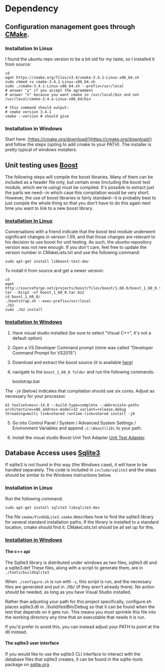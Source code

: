 # Dependency

## Configuration management goes through [CMake](https://cmake.org/).

### Installation In Linux

I found the ubuntu repo version to be a bit old for my taste, so I installed it from source:

    cd
    wget https://cmake.org/files/v3.4/cmake-3.4.1-Linux-x86_64.sh
    sudo chmod +x cmake-3.4.1-Linux-x86_64.sh 
    sudo ./cmake-3.4.1-Linux-x86_64.sh --prefix=/usr/local
    # answer "y" if you accept the agreement
    # answer "n" because you want cmake in /usr/local/bin and not /usr/local/cmake-3.4.a-Linux-x86_64/bin

    # this command should output:
    # cmake version 3.4.1
    cmake --version # should give 

### Installation in Windows

Start here: [https://cmake.org/download/](https://cmake.org/download/) and follow the steps (opting to add cmake to your PATH).
The installer is pretty typical of windows installers.



## Unit testing uses [Boost](http://www.boost.org)

The following steps will compile the boost libraries.  Many of them can be included as a header file only, but certain ones (including the boost test module, which we're using) must be compiled.  It's possible to extract just the parts we need--in which case this compilation would be very short.  However, the use of boost libraries is fairly standard--it is probably best to just compile the whole thing so that you don't have to do this again next time you want to link to a new boost library.

### [Installation In Linux](http://www.boost.org/doc/libs/1_60_0/more/getting_started/unix-variants.html)

Conversations with a friend indicate that the boost test module underwent significant changes in version 1.59, and that those changes are relevant to his decision to use boost for unit testing.  As such, the ubuntu-repository version was not new enough.  If you don't care, feel free to update the version number in CMakeLists.txt and use the following command:

    sudo apt-get install libboost-test-dev

To install it from source and get a newer version:

    cd
    wget http://sourceforge.net/projects/boost/files/boost/1.60.0/boost_1_60_0.tar.bz2
    tar --bzip2 -xf boost_1_60_0.tar.bz2
    cd boost_1_60_0/
    ./bootstrap.sh --exec-prefix=/usr/local
    ./b2
    sudo ./b2 install

### [Installation In Windows](http://www.boost.org/doc/libs/1_60_0/more/getting_started/windows.html)

1. Have visual studio installed (be sure to select "Visual C++", it's not a default option)
2. Open a VS Developer Command prompt (mine was called "Developer Command Prompt for VS2015")
3. Download and extract the boost source (it is available [here](http://sourceforge.net/projects/boost/files/boost/1.60.0/boost_1_60_0.zip/download))
4. navigate to the `boost_1_60_0 folder` and run the following commands:
    
    bootstrap.bat

The `-j6` (below) indicates that compilation should use six cores.  Adjust as necessary for your processor.

    b2 toolset=msvc-14.0 --build-type=complete --abbreviate-paths architecture=x86 address-model=32 variant=release,debug threading=multi link=shared runtime-link=shared install -j6

5. Go into Control Panel / System / Advanced System Settings / Environment Variables and append `;C:\Boost\lib\` to your path.

6. Install the visual studio Boost Unit Test Adapter [Unit Test Adapter](https://visualstudiogallery.msdn.microsoft.com/5f4ae1bd-b769-410e-8238-fb30beda987f).

## Database Access uses [Sqlite3](http://sqlite.org)

If sqlite3 is not found in this way (the Windows case), it will have to be handled separately.  The code is included in `include/sqlite3` and the steps should be similar to the Windows instructions below.

### Installation in Linux
Run the following command:

    sudo apt-get install sqlite3 libsqlite3-dev

The file `cmake/FindSQLite3.cmake` describes how to find the sqlite3 library for several standard installation paths.  If the library is installed to a standard location, cmake should find it.  CMakeLists.txt should be all set up for this.

### [Installation in Windows](http://www.boost.org/doc/libs/1_60_0/more/getting_started/windows.html)

#### The c++ api

The Sqlite3 library is distributed under windows as two files, sqlite3.dll and a sqlite3.def  These files, along with a script to generate them, are in `./tools/buildSqlite3`

When `./configure.sh` is run with `-v`, this script is run, and the necessary files are generated and put in ./lib/ (if they aren't already there).  No action *should* be needed, as long as you have Visual Studio installed.

Rather than adjusting your path for this project specifically, configure.sh places sqlite3.dll in ./build/testBin/Debug so that it can be found when the test that depends on it gets run.  This means you must sprinkle this file into the working directory any time that an executable that needs it is run.

If you'd prefer to avoid this, you can instead adjust your PATH to point at the dll instead.

#### The sqlite3 user interface

If you would like to use the sqlite3 CLI interface to interact with the database files that sqlite3 creates, it can be found in the sqlite-tools package on [sqlite.org](http://www.sqlite.org/download.html).
